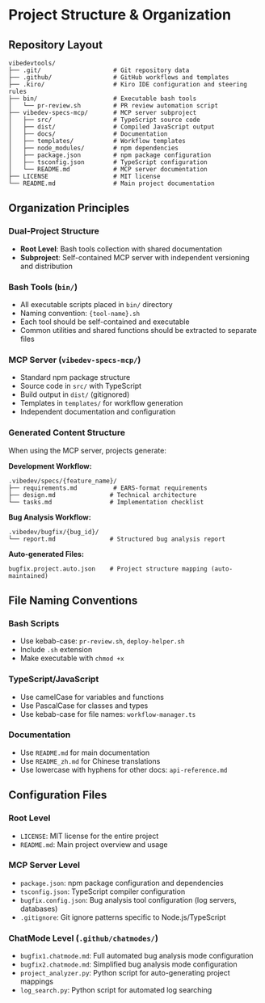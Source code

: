 # Project Structure & Organization

## Repository Layout

```
vibedevtools/
├── .git/                    # Git repository data
├── .github/                 # GitHub workflows and templates
├── .kiro/                   # Kiro IDE configuration and steering rules
├── bin/                     # Executable bash tools
│   └── pr-review.sh         # PR review automation script
├── vibedev-specs-mcp/       # MCP server subproject
│   ├── src/                 # TypeScript source code
│   ├── dist/                # Compiled JavaScript output
│   ├── docs/                # Documentation
│   ├── templates/           # Workflow templates
│   ├── node_modules/        # npm dependencies
│   ├── package.json         # npm package configuration
│   ├── tsconfig.json        # TypeScript configuration
│   └── README.md            # MCP server documentation
├── LICENSE                  # MIT license
└── README.md                # Main project documentation
```

## Organization Principles

### Dual-Project Structure
- **Root Level**: Bash tools collection with shared documentation
- **Subproject**: Self-contained MCP server with independent versioning and distribution

### Bash Tools (`bin/`)
- All executable scripts placed in `bin/` directory
- Naming convention: `{tool-name}.sh`
- Each tool should be self-contained and executable
- Common utilities and shared functions should be extracted to separate files

### MCP Server (`vibedev-specs-mcp/`)
- Standard npm package structure
- Source code in `src/` with TypeScript
- Build output in `dist/` (gitignored)
- Templates in `templates/` for workflow generation
- Independent documentation and configuration

### Generated Content Structure
When using the MCP server, projects generate:

**Development Workflow:**
```
.vibedev/specs/{feature_name}/
├── requirements.md          # EARS-format requirements
├── design.md               # Technical architecture
└── tasks.md                # Implementation checklist
```

**Bug Analysis Workflow:**
```
.vibedev/bugfix/{bug_id}/
└── report.md               # Structured bug analysis report
```

**Auto-generated Files:**
```
bugfix.project.auto.json    # Project structure mapping (auto-maintained)
```

## File Naming Conventions

### Bash Scripts
- Use kebab-case: `pr-review.sh`, `deploy-helper.sh`
- Include `.sh` extension
- Make executable with `chmod +x`

### TypeScript/JavaScript
- Use camelCase for variables and functions
- Use PascalCase for classes and types
- Use kebab-case for file names: `workflow-manager.ts`

### Documentation
- Use `README.md` for main documentation
- Use `README_zh.md` for Chinese translations
- Use lowercase with hyphens for other docs: `api-reference.md`

## Configuration Files

### Root Level
- `LICENSE`: MIT license for the entire project
- `README.md`: Main project overview and usage

### MCP Server Level
- `package.json`: npm package configuration and dependencies
- `tsconfig.json`: TypeScript compiler configuration
- `bugfix.config.json`: Bug analysis tool configuration (log servers, databases)
- `.gitignore`: Git ignore patterns specific to Node.js/TypeScript

### ChatMode Level (`.github/chatmodes/`)
- `bugfix1.chatmode.md`: Full automated bug analysis mode configuration
- `bugfix2.chatmode.md`: Simplified bug analysis mode configuration
- `project_analyzer.py`: Python script for auto-generating project mappings
- `log_search.py`: Python script for automated log searching